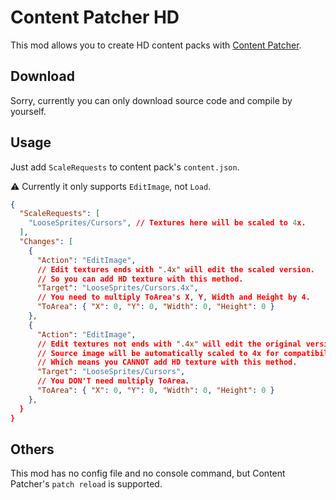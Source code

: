 # Content Patcher HD

This mod allows you to create HD content packs with [Content Patcher](https://www.nexusmods.com/stardewvalley/mods/1915).

## Download

Sorry, currently you can only download source code and compile by yourself.

## Usage

Just add `ScaleRequests` to content pack's `content.json`.

⚠️ Currently it only supports `EditImage`, not `Load`. 

```json
{
  "ScaleRequests": [
    "LooseSprites/Cursors", // Textures here will be scaled to 4x.
  ],
  "Changes": [
    {
      "Action": "EditImage",
      // Edit textures ends with ".4x" will edit the scaled version.
      // So you can add HD texture with this method.
      "Target": "LooseSprites/Cursors.4x",
      // You need to multiply ToArea's X, Y, Width and Height by 4.
      "ToArea": { "X": 0, "Y": 0, "Width": 0, "Height": 0 }
    },
    {
      "Action": "EditImage",
      // Edit textures not ends with ".4x" will edit the original version.
      // Source image will be automatically scaled to 4x for compatibility.
      // Which means you CANNOT add HD texture with this method.
      "Target": "LooseSprites/Cursors",
      // You DON'T need multiply ToArea.
      "ToArea": { "X": 0, "Y": 0, "Width": 0, "Height": 0 }
    },
  }
}
```

## Others

This mod has no config file and no console command, but Content Patcher's `patch reload` is supported.
